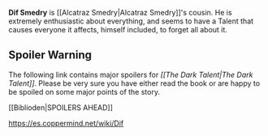 **Dif Smedry** is [[Alcatraz Smedry\|Alcatraz Smedry]]'s cousin. He is extremely enthusiastic about everything, and seems to have a Talent that causes everyone it affects, himself included, to forget all about it.

## Spoiler Warning
The following link contains major spoilers for *[[The Dark Talent\|The Dark Talent]]*. Please be very sure you have either read the book or are happy to be spoiled on some major points of the story.

[[Biblioden\|SPOILERS AHEAD]]


https://es.coppermind.net/wiki/Dif